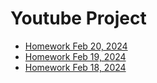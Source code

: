 # Youtube Project
- [Homework Feb 20, 2024](https://github.com/AndreiBakhtinov/Youtube/blob/7ade3e656e191d21106b4ab32a7669cddeb10471/index.html)
- [Homework Feb 19, 2024](https://github.com/AndreiBakhtinov/Youtube/blob/7ade3e656e191d21106b4ab32a7669cddeb10471/index.html)
- [Homework Feb 18, 2024](https://github.com/AndreiBakhtinov/Youtube/blob/7ade3e656e191d21106b4ab32a7669cddeb10471/index.html)
